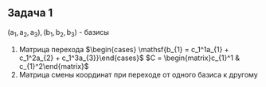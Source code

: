 ## Задача 1
$\mathsf{(a_{1}, a_{2}, a_{3}) , (b_1, b_{2}, b_{3})}$ - базисы
1. Матрица перехода
		$\begin{cases} \mathsf{b_{1} = c_1^1a_{1} + c_1^2a_{2} + c_1^3a_{3}}\end{cases}$
		$C = \begin{matrix}c_{1}^1 & c_{1}^2\end{matrix}$
1. Матрица смены координат при переходе от одного базиса к другому